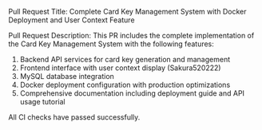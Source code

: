 Pull Request Title: Complete Card Key Management System with Docker Deployment and User Context Feature

Pull Request Description:
This PR includes the complete implementation of the Card Key Management System with the following features:

1. Backend API services for card key generation and management
2. Frontend interface with user context display (Sakura520222)
3. MySQL database integration
4. Docker deployment configuration with production optimizations
5. Comprehensive documentation including deployment guide and API usage tutorial

All CI checks have passed successfully.
